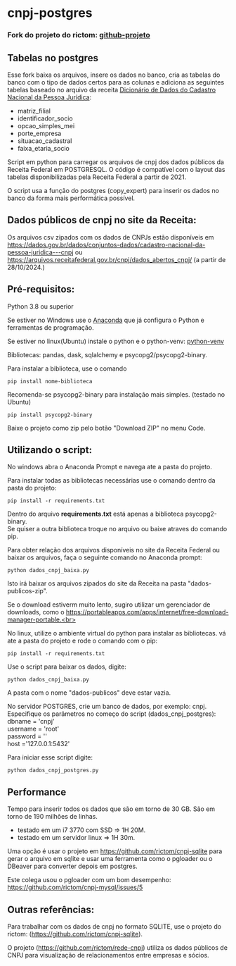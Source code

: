 
# cnpj-postgres

### Fork do projeto do rictom: [github-projeto](https://github.com/rictom/cnpj-mysql/tree/main)

## Tabelas no postgres

Esse fork baixa os arquivos, insere os dados no banco, cria as tabelas do banco com o tipo de dados certos para as colunas e adiciona as seguintes tabelas baseado no arquivo da receita [Dicionário de Dados do Cadastro Nacional da Pessoa Jurídica](https://dados.gov.br/dados/conjuntos-dados/cadastro-nacional-da-pessoa-juridica---cnpj):<br>

- matriz_filial
- identificador_socio
- opcao_simples_mei
- porte_empresa
- situacao_cadastral
- faixa_etaria_socio

Script em python para carregar os arquivos de cnpj dos dados públicos da Receita Federal em POSTGRESQL. O código é compatível com o layout das tabelas disponibilizadas pela Receita Federal a partir de 2021.

O script usa a função do postgres (copy_expert) para inserir os dados no banco da forma mais performática possível.

## Dados públicos de cnpj no site da Receita:
Os arquivos csv zipados com os dados de CNPJs estão disponíveis em https://dados.gov.br/dados/conjuntos-dados/cadastro-nacional-da-pessoa-juridica---cnpj ou https://arquivos.receitafederal.gov.br/cnpj/dados_abertos_cnpj/ (a partir de 28/10/2024.)<br>

## Pré-requisitos:
Python 3.8 ou superior<br>

Se estiver no Windows use o [Anaconda](https://www.anaconda.com/download#downloads) que já configura o Python e ferramentas de programação.

Se estiver no linux(Ubuntu) instale o python e o python-venv: [python-venv](https://www.geeksforgeeks.org/how-to-install-python-on-linux/)

Bibliotecas: pandas, dask, sqlalchemy e psycopg2/psycopg2-binary.<br>

Para instalar a biblioteca, use o comando<br>

```shell
pip install nome-biblioteca
```

Recomenda-se psycopg2-binary para instalação mais simples. (testado no Ubuntu)<br>

```shell
pip install psycopg2-binary 
```

Baixe o projeto como zip pelo botão "Download ZIP" no menu Code.

## Utilizando o script:
No windows abra o Anaconda Prompt e navega ate a pasta do projeto.

Para instalar todas as bibliotecas necessárias use o comando dentro da pasta do projeto:<br>

```shell
pip install -r requirements.txt
```

Dentro do arquivo <b>requirements.txt</b> está apenas a biblioteca psycopg2-binary.<br>
Se quiser a outra biblioteca troque no arquivo ou baixe atraves do comando pip.

Para obter relação dos arquivos disponíveis no site da Receita Federal ou baixar os arquivos, faça o seguinte comando no Anaconda prompt:<br>

```shell
python dados_cnpj_baixa.py
```

Isto irá baixar os arquivos zipados do site da Receita na pasta "dados-publicos-zip".<br>

Se o download estiverm muito lento, sugiro utilizar um gerenciador de downloads, como o https://portableapps.com/apps/internet/free-download-manager-portable.<br>

No linux, utilize o ambiente virtual do python para instalar as bibliotecas. vá ate a pasta do projeto e rode o comando com o pip:

```shell
pip install -r requirements.txt
```
Use o script para baixar os dados, digite:

```shell
python dados_cnpj_baixa.py
```
A pasta com o nome "dados-publicos" deve estar vazia.<br>

No servidor POSTGRES, crie um banco de dados, por exemplo: cnpj.<br>
Especifique os parâmetros no começo do script (dados_cnpj_postgres):<br>
dbname = 'cnpj'<br>
username = 'root'<br>
password = ''<br>
host ='127.0.0.1:5432' <br>

Para iniciar esse script digite:<br>
```shell
python dados_cnpj_postgres.py
```

## Performance

Tempo para inserir todos os dados que são em torno de 30 GB. São em torno de 190 milhôes de linhas.

- testado em um i7 3770 com SSD =>  1H 20M.
- testado em um servidor linux => 1H 30m.

Uma opção é usar o projeto em https://github.com/rictom/cnpj-sqlite para gerar o arquivo em sqlite e usar uma ferramenta como o pgloader ou o DBeaver para converter depois em postgres.

Este colega usou o pgloader com um bom desempenho: https://github.com/rictom/cnpj-mysql/issues/5

## Outras referências:

Para trabalhar com os dados de cnpj no formato SQLITE, use o projeto do rictom: (https://github.com/rictom/cnpj-sqlite).<br>

O projeto (https://github.com/rictom/rede-cnpj) utiliza os dados públicos de CNPJ para visualização de relacionamentos entre empresas e sócios.<br>